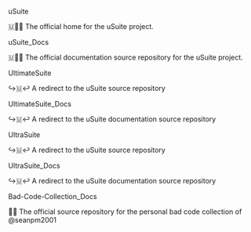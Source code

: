 
uSuite

🇺🏢️💾️ The official home for the uSuite project.

uSuite_Docs

🇺🏢️📖️ The official documentation source repository for the uSuite project.

UltimateSuite

↪️🇺↩️ A redirect to the uSuite source repository

UltimateSuite_Docs

↪️🇺↩️ A redirect to the uSuite documentation source repository

UltraSuite

↪️🇺↩️ A redirect to the uSuite source repository

UltraSuite_Docs

↪️🇺↩️ A redirect to the uSuite documentation source repository

Bad-Code-Collection_Docs

📛️📖️ The official source repository for the personal bad code collection of @seanpm2001

